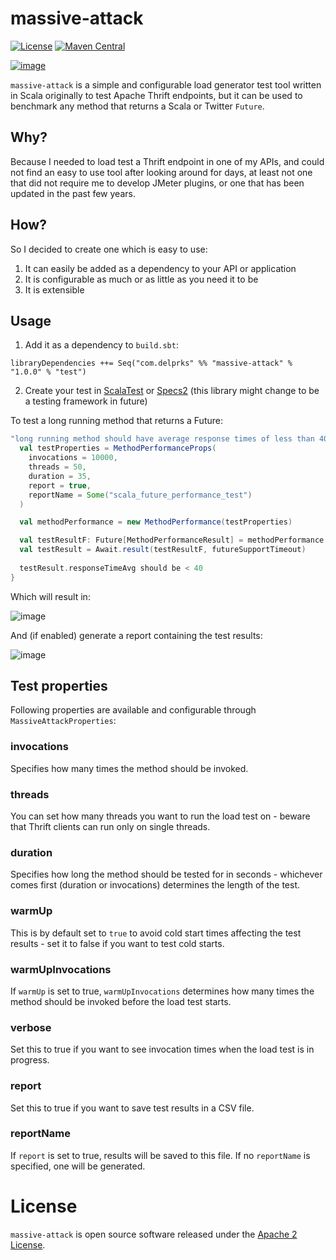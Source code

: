 # massive-attack

[![License](http://img.shields.io/:license-Apache%202-blue.svg)](http://www.apache.org/licenses/LICENSE-2.0.txt)
[![Maven Central](https://maven-badges.herokuapp.com/maven-central/com.delprks/massive-attack_2.12/badge.svg)](http://search.maven.org/#search%7Cgav%7C1%7Cg%3A%22com.delprks%22%20AND%20a%3A%22massive-attack_2.12%22)

[![image](https://upload.wikimedia.org/wikipedia/en/a/a7/MassiveAttackBlueLines.jpg)](https://en.wikipedia.org/wiki/Blue_Lines)

`massive-attack` is a simple and configurable load generator test tool written in Scala originally to test Apache Thrift endpoints, but it can be 
used to benchmark any method that returns a Scala or Twitter `Future`.

<h2>Why?</h2>

Because I needed to load test a Thrift endpoint in one of my APIs, and could not find an easy to use tool after looking around for days, at least
not one that did not require me to develop JMeter plugins, or one that has been updated in the past few years.
 
<h2>How?</h2>

So I decided to create one which is easy to use: 

1. It can easily be added as a dependency to your API or application
2. It is configurable as much or as little as you need it to be
3. It is extensible

<h2>Usage</h2>

1. Add it as a dependency to `build.sbt`:

`libraryDependencies ++= Seq("com.delprks" %% "massive-attack" % "1.0.0" % "test")`

2. Create your test in [ScalaTest](http://www.scalatest.org) or [Specs2](https://etorreborre.github.io/specs2) (this library might change to be a testing framework in future)

To test a long running method that returns a Future:

```scala
"long running method should have average response times of less than 40ms" in {
  val testProperties = MethodPerformanceProps(
    invocations = 10000,
    threads = 50,
    duration = 35,
    report = true,
    reportName = Some("scala_future_performance_test")
  )

  val methodPerformance = new MethodPerformance(testProperties)

  val testResultF: Future[MethodPerformanceResult] = methodPerformance.measure(() => method())
  val testResult = Await.result(testResultF, futureSupportTimeout)
  
  testResult.responseTimeAvg should be < 40
}
```

Which will result in:

![image](https://user-images.githubusercontent.com/8627976/41802711-bef88aba-767a-11e8-9ede-472fc4e59b74.png)

And (if enabled) generate a report containing the test results:

![image](https://user-images.githubusercontent.com/8627976/41802774-42b0aaea-767b-11e8-9f16-8ca6fbc8c5c4.png)


<h2>Test properties</h2>

Following properties are available and configurable through `MassiveAttackProperties`:

<h3>invocations</h3>

Specifies how many times the method should be invoked.
 
<h3>threads</h3>

You can set how many threads you want to run the load test on - beware that Thrift clients can run only on single threads.

<h3>duration</h3>

Specifies how long the method should be tested for in seconds - whichever comes first (duration or invocations) determines the length of the test.

<h3>warmUp</h3>

This is by default set to `true` to avoid cold start times affecting the test results - set it to false if you want to test cold starts.

<h3>warmUpInvocations</h3>

If `warmUp` is set to true, `warmUpInvocations` determines how many times the method should be invoked before the load test starts.

<h3>verbose</h3>

Set this to true if you want to see invocation times when the load test is in progress.

<h3>report</h3>

Set this to true if you want to save test results in a CSV file.

<h3>reportName</h3>

If `report` is set to true, results will be saved to this file. If no `reportName` is specified, one will be generated.

# License

`massive-attack` is open source software released under the [Apache 2 License](http://www.apache.org/licenses/LICENSE-2.0).
